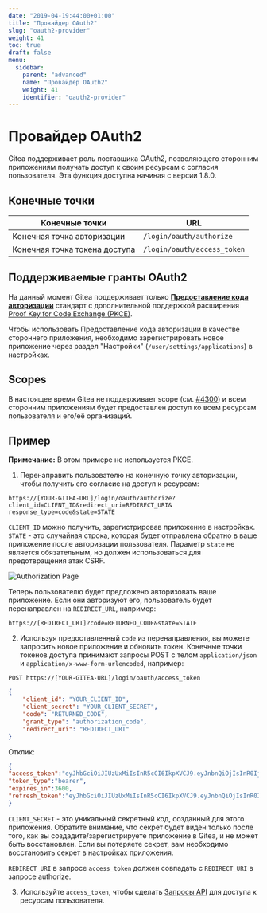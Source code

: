 ```yaml
---
date: "2019-04-19:44:00+01:00"
title: "Провайдер OAuth2"
slug: "oauth2-provider"
weight: 41
toc: true
draft: false
menu:
  sidebar:
    parent: "advanced"
    name: "Провайдер OAuth2"
    weight: 41
    identifier: "oauth2-provider"
---
```



# Провайдер OAuth2

Gitea поддерживает роль поставщика OAuth2, позволяющего сторонним приложениям получать доступ к своим ресурсам с согласия пользователя. Эта функция доступна начиная с версии 1.8.0.

## Конечные точки


Конечные точки         | URL
-----------------------|----------------------------
Конечная точка авторизации | `/login/oauth/authorize`
Конечная точка токена доступа | `/login/oauth/access_token`


## Поддерживаемые гранты OAuth2

На данный момент Gitea поддерживает только [**Предоставление кода авторизации**](https://tools.ietf.org/html/rfc6749#section-1.3.1) стандарт с дополнительной поддержкой расширения [Proof Key for Code Exchange (PKCE)](https://tools.ietf.org/html/rfc7636).
 

Чтобы использовать Предоставление кода авторизации в качестве стороннего приложения, необходимо зарегистрировать новое приложение через раздел "Настройки" (`/user/settings/applications`) в настройках.

## Scopes

В настоящее время Gitea не поддерживает scope (см. [#4300](https://github.com/go-gitea/gitea/issues/4300)) и всем сторонним приложениям будет предоставлен доступ ко всем ресурсам пользователя и его/её организаций.

## Пример

**Примечание:** В этом примере не используется PKCE.

1. Перенаправить пользователю на конечную точку авторизации, чтобы получить его согласие на доступ к ресурсам:

```curl
https://[YOUR-GITEA-URL]/login/oauth/authorize?client_id=CLIENT_ID&redirect_uri=REDIRECT_URI& response_type=code&state=STATE
``` 

`CLIENT_ID` можно получить, зарегистрировав приложение в настройках. `STATE` - это случайная строка, которая будет отправлена обратно в ваше приложение после авторизации пользователя. Параметр `state` не является обязательным, но должен использоваться для предотвращения атак CSRF.


![Authorization Page](/authorize.png)

Теперь пользователю будет предложено авторизовать ваше приложение. Если они авторизуют его, пользователь будет перенаправлен на `REDIRECT_URL`, например:

```curl
https://[REDIRECT_URI]?code=RETURNED_CODE&state=STATE
```

2. Используя предоставленный `code` из перенаправления, вы можете запросить новое приложение и обновить токен. Конечные точки токенов доступа принимают запросы POST с телом `application/json` и `application/x-www-form-urlencoded`, например:

```curl
POST https://[YOUR-GITEA-URL]/login/oauth/access_token
```

```json
{
	"client_id": "YOUR_CLIENT_ID",
	"client_secret": "YOUR_CLIENT_SECRET",
	"code": "RETURNED_CODE",
	"grant_type": "authorization_code",
	"redirect_uri": "REDIRECT_URI"
}
```

Отклик:
```json
{  
"access_token":"eyJhbGciOiJIUzUxMiIsInR5cCI6IkpXVCJ9.eyJnbnQiOjIsInR0IjowLCJleHAiOjE1NTUxNzk5MTIsImlhdCI6MTU1NTE3NjMxMn0.0-iFsAwBtxuckA0sNZ6QpBQmywVPz129u75vOM7wPJecw5wqGyBkmstfJHAjEOqrAf_V5Z-1QYeCh_Cz4RiKug",  
"token_type":"bearer",  
"expires_in":3600,  
"refresh_token":"eyJhbGciOiJIUzUxMiIsInR5cCI6IkpXVCJ9.eyJnbnQiOjIsInR0IjoxLCJjbnQiOjEsImV4cCI6MTU1NzgwNDMxMiwiaWF0IjoxNTU1MTc2MzEyfQ.S_HZQBy4q9r5SEzNGNIoFClT43HPNDbUdHH-GYNYYdkRfft6XptJBkUQscZsGxOW975Yk6RbgtGvq1nkEcklOw"  
}
```

`CLIENT_SECRET` - это уникальный секретный код, созданный для этого приложения. Обратите внимание, что секрет будет виден только после того, как вы создадите/зарегистрируете приложение в Gitea, и не может быть восстановлен. Если вы потеряете секрет, вам необходимо восстановить секрет в настройках приложения.

`REDIRECT_URI` в запросе `access_token` должен совпадать с `REDIRECT_URI` в запросе authorize.

3. Используйте `access_token`, чтобы сделать [Запросы API](https://docs.gitea.io/ru-ru/api-usage#oauth2) для доступа к ресурсам пользователя.
